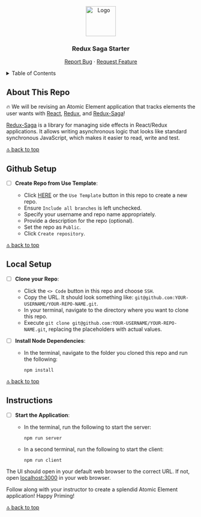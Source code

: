 <div align="center">
  <a href="https://github.com/PrimeAcademy/redux-saga-starter">
    <img src="https://avatars.githubusercontent.com/u/9360728?s=200&v=4" alt="Logo" width="80" height="80">
  </a>
  <h3>Redux Saga Starter</h3>
  <p>
    <a href="https://github.com/PrimeAcademy/redux-saga-starter/issues">Report Bug</a>
    ·
    <a href="https://github.com/PrimeAcademy/redux-saga-starter/issues">Request Feature</a>
  </p>
</div>

<details>
  <summary>Table of Contents</summary>
  <ul>
    <li>
      <a href="#about-this-repo">About This Repo</a>
    </li>
    <li>
      <a href="#remote-setup">Remote Setup</a>
    </li>
    <li><a href="#local-setup">Local Setup</a></li>
    <li><a href="#instructions">Instructions</a></li>
  </ul>
</details>

## About This Repo

🔥 We will be revising an Atomic Element application that tracks elements the user wants with [React](https://react.dev/), [Redux](https://redux.js.org/), and [Redux-Saga](https://redux-saga.js.org/)! 

[Redux-Saga](https://redux-saga.js.org/) is a library for managing side effects in React/Redux applications. It allows writing asynchronous logic that looks like standard synchronous JavaScript, which makes it easier to read, write and test.

[🔝 back to top](#redux-saga-starter)

## Github Setup

- [ ] **Create Repo from Use Template**:
  
  - Click [HERE](https://github.com/new?template_name=redux-saga-starter&template_owner=prime-digital-academy) or the `Use Template` button in this repo to create a new repo.
  - Ensure `Include all branches` is left unchecked.
  - Specify your username and repo name appropriately.
  - Provide a description for the repo (optional).
  - Set the repo as `Public`.
  - Click `Create repository`.

[🔝 back to top](#redux-saga-starter)

## Local Setup

- [ ] **Clone your Repo**:

  - Click the `<> Code` button in this repo and choose `SSH`.
  - Copy the URL. It should look something like: `git@github.com:YOUR-USERNAME/YOUR-REPO-NAME.git`.
  - In your terminal, navigate to the directory where you want to clone this repo.
  - Execute `git clone git@github.com:YOUR-USERNAME/YOUR-REPO-NAME.git`, replacing the placeholders with actual values.

- [ ] **Install Node Dependencies**:

  - In the terminal, navigate to the folder you cloned this repo and run the following:

    ```shell
    npm install
    ```

[🔝 back to top](#redux-saga-starter)

## Instructions

- [ ] **Start the Application**:

  - In the terminal, run the following to start the server:
  
    ```shell
    npm run server
    ```

  - In a second terminal, run the following to start the client:

    ```shell
    npm run client
    ```

The UI should open in your default web browser to the correct URL. If not, open [localhost:3000](http://localhost:3000) in your web browser.

Follow along with your instructor to create a splendid Atomic Element application! Happy Priming!

[🔝 back to top](#redux-saga-starter)
